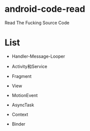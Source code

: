 # android-code-read
Read The Fucking Source Code

# List

* Handler-Message-Looper

* Activity和Service

* Fragment

* View

* MotionEvent

* AsyncTask

* Context

* Binder
